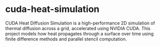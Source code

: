 # cuda-heat-simulation
CUDA Heat Diffusion Simulation is a high-performance 2D simulation of thermal diffusion across a grid, accelerated using NVIDIA CUDA. This project models how heat propagates through a surface over time using finite difference methods and parallel stencil computation.

